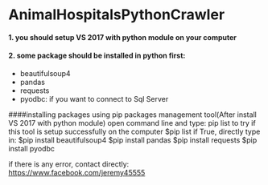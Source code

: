 # AnimalHospitalsPythonCrawler

#### 1. you should setup VS 2017 with python module on your computer
#### 2. some package should be installed in python first:
* beautifulsoup4
* pandas
* requests
* pyodbc: if you want to connect to Sql Server

####installing packages using pip packages management tool(After install VS 2017 with python module)
open command line and type: pip list to try if this tool is setup successfully on the computer
$pip list
if True, directly type in:
$pip install beautifulsoup4
$pip install pandas
$pip install requests
$pip install pyodbc

if there is any error, contact directly: https://www.facebook.com/jeremy45555


